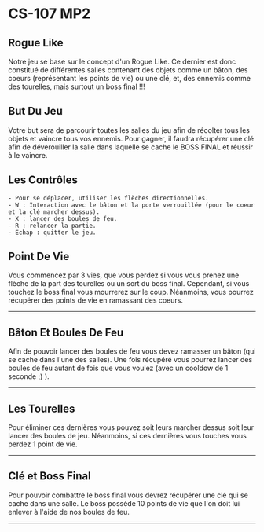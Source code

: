 # CS-107 MP2



## Rogue Like

Notre jeu se base sur le concept d'un Rogue Like. Ce dernier est donc constitué de différentes salles contenant des objets comme un bâton, des coeurs (représentant les points de vie) ou une clé, et, des ennemis comme des tourelles, mais surtout un boss final !!!

## But Du Jeu

Votre but sera de parcourir toutes les salles du jeu afin de récolter tous les objets et vaincre tous vos ennemis. 
Pour gagner, il faudra récupérer une clé afin de déverouiller la salle dans laquelle se cache le BOSS FINAL et réussir à le vaincre.


## Les Contrôles

```
- Pour se déplacer, utiliser les flèches directionnelles.
- W : Interaction avec le bâton et la porte verrouillée (pour le coeur et la clé marcher dessus).
- X : lancer des boules de feu.
- R : relancer la partie.
- Echap : quitter le jeu.
```

## Point De Vie

Vous commencez par 3 vies, que vous perdez si vous vous prenez une flèche de la part des tourelles ou un sort du boss final.
Cependant, si vous touchez le boss final vous mourrerez sur le coup.
Néanmoins, vous pourrez récupérer des points de vie en ramassant des coeurs.

***

## Bâton Et Boules De Feu

Afin de pouvoir lancer des boules de feu vous devez ramasser un bâton (qui se cache dans l'une des salles).
Une fois récupéré vous pourrez lancer des boules de feu autant de fois que vous voulez (avec un cooldow de 1 seconde ;) ).

***

## Les Tourelles

Pour éliminer ces dernières vous pouvez soit leurs marcher dessus soit leur lancer des boules de jeu.
Néanmoins, si ces dernières vous touches vous perdez 1 point de vie.

***



## Clé et Boss Final

Pour pouvoir combattre le boss final vous devrez récupérer une clé qui se cache dans une salle.
Le boss possède 10 points de vie que l'on doit lui enlever à l'aide de nos boules de feu.

***

